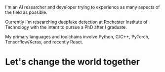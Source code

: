 I'm an AI researcher and developer trying to experience as many aspects of the field as possible. 

Currently I'm researching deepfake detection at Rochester Institute of Technology with the intent to pursue a PhD after I graduate.

My primary languages and toolchains involve Python, C/C++, PyTorch, Tensorflow/Keras, and recently React.

# Let's change the world together
<!---
bwb5165/bwb5165 is a ✨ special ✨ repository because its `README.md` (this file) appears on your GitHub profile.
You can click the Preview link to take a look at your changes.
--->
